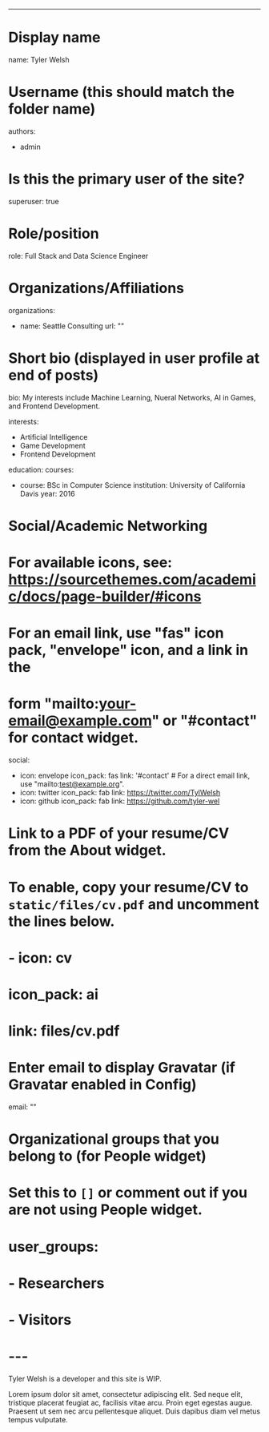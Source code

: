 ---
# Display name
name: Tyler Welsh

# Username (this should match the folder name)
authors:
- admin

# Is this the primary user of the site?
superuser: true

# Role/position
role: Full Stack and Data Science Engineer

# Organizations/Affiliations
organizations:
- name: Seattle Consulting
  url: ""

# Short bio (displayed in user profile at end of posts)
bio: My interests include Machine Learning, Nueral Networks, AI in Games, and Frontend Development.

interests:
- Artificial Intelligence
- Game Development
- Frontend Development

education:
  courses:
  - course: BSc in Computer Science
    institution: University of California Davis
    year: 2016

# Social/Academic Networking
# For available icons, see: https://sourcethemes.com/academic/docs/page-builder/#icons
#   For an email link, use "fas" icon pack, "envelope" icon, and a link in the
#   form "mailto:your-email@example.com" or "#contact" for contact widget.
social:
- icon: envelope
  icon_pack: fas
  link: '#contact'  # For a direct email link, use "mailto:test@example.org".
- icon: twitter
  icon_pack: fab
  link: https://twitter.com/TylWelsh
- icon: github
  icon_pack: fab
  link: https://github.com/tyler-wel
# Link to a PDF of your resume/CV from the About widget.
# To enable, copy your resume/CV to `static/files/cv.pdf` and uncomment the lines below.
# - icon: cv
#   icon_pack: ai
#   link: files/cv.pdf

# Enter email to display Gravatar (if Gravatar enabled in Config)
email: ""

# Organizational groups that you belong to (for People widget)
#   Set this to `[]` or comment out if you are not using People widget.
# user_groups:
# - Researchers
# - Visitors
# ---

Tyler Welsh is a developer and this site is WIP.

Lorem ipsum dolor sit amet, consectetur adipiscing elit. Sed neque elit, tristique placerat feugiat ac, facilisis vitae arcu. Proin eget egestas augue. Praesent ut sem nec arcu pellentesque aliquet. Duis dapibus diam vel metus tempus vulputate.
